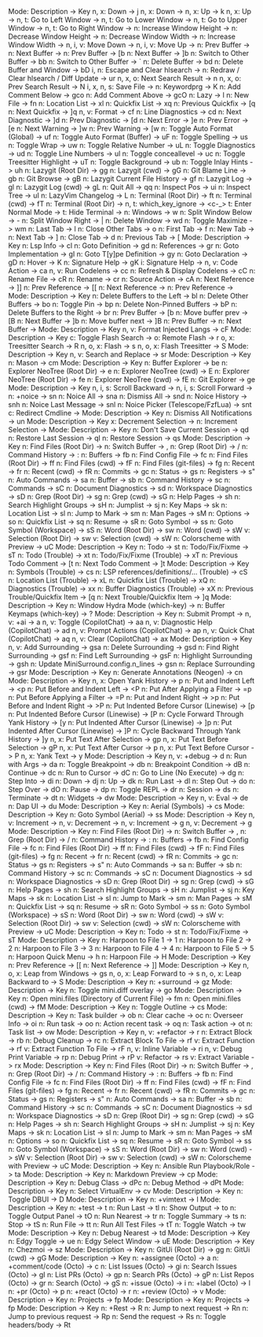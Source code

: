 Mode: Description -> Key
n, x: Down -> j
n, x: Down -> <Down>
n, x: Up -> k
n, x: Up -> <Up>
n, t: Go to Left Window -> <C-h>
n, t: Go to Lower Window -> <C-j>
n, t: Go to Upper Window -> <C-k>
n, t: Go to Right Window -> <C-l>
n: Increase Window Height -> <C-Up>
n: Decrease Window Height -> <C-Down>
n: Decrease Window Width -> <C-Left>
n: Increase Window Width -> <C-Right>
n, i, v: Move Down -> <A-j>
n, i, v: Move Up -> <A-k>
n: Prev Buffer -> <S-h>
n: Next Buffer -> <S-l>
n: Prev Buffer -> [b
n: Next Buffer -> ]b
n: Switch to Other Buffer -> <leader>bb
n: Switch to Other Buffer -> <leader>`
n: Delete Buffer -> <leader>bd
n: Delete Buffer and Window -> <leader>bD
i, n: Escape and Clear hlsearch -> <esc>
n: Redraw / Clear hlsearch / Diff Update -> <leader>ur
n, x, o: Next Search Result -> n
n, x, o: Prev Search Result -> N
i, x, n, s: Save File -> <C-s>
n: Keywordprg -> <leader>K
n: Add Comment Below -> gco
n: Add Comment Above -> gcO
n: Lazy -> <leader>l
n: New File -> <leader>fn
n: Location List -> <leader>xl
n: Quickfix List -> <leader>xq
n: Previous Quickfix -> [q
n: Next Quickfix -> ]q
n, v: Format -> <leader>cf
n: Line Diagnostics -> <leader>cd
n: Next Diagnostic -> ]d
n: Prev Diagnostic -> [d
n: Next Error -> ]e
n: Prev Error -> [e
n: Next Warning -> ]w
n: Prev Warning -> [w
n: Toggle Auto Format (Global) -> <leader>uf
n: Toggle Auto Format (Buffer) -> <leader>uF
n: Toggle Spelling -> <leader>us
n: Toggle Wrap -> <leader>uw
n: Toggle Relative Number -> <leader>uL
n: Toggle Diagnostics -> <leader>ud
n: Toggle Line Numbers -> <leader>ul
n: Toggle conceallevel -> <leader>uc
n: Toggle Treesitter Highlight -> <leader>uT
n: Toggle Background -> <leader>ub
n: Toggle Inlay Hints -> <leader>uh
n: Lazygit (Root Dir) -> <leader>gg
n: Lazygit (cwd) -> <leader>gG
n: Git Blame Line -> <leader>gb
n: Git Browse -> <leader>gB
n: Lazygit Current File History -> <leader>gf
n: Lazygit Log -> <leader>gl
n: Lazygit Log (cwd) -> <leader>gL
n: Quit All -> <leader>qq
n: Inspect Pos -> <leader>ui
n: Inspect Tree -> <leader>uI
n: LazyVim Changelog -> <leader>L
n: Terminal (Root Dir) -> <leader>ft
n: Terminal (cwd) -> <leader>fT
n: Terminal (Root Dir) -> <c-/>
n, t: which_key_ignore -> <c-_>
t: Enter Normal Mode -> <esc><esc>
t: Hide Terminal -> <C-/>
n: Windows -> <leader>w
n: Split Window Below -> <leader>-
n: Split Window Right -> <leader>|
n: Delete Window -> <leader>wd
n: Toggle Maximize -> <leader>wm
n: Last Tab -> <leader><tab>l
n: Close Other Tabs -> <leader><tab>o
n: First Tab -> <leader><tab>f
n: New Tab -> <leader><tab><tab>
n: Next Tab -> <leader><tab>]
n: Close Tab -> <leader><tab>d
n: Previous Tab -> <leader><tab>[
Mode: Description -> Key
n: Lsp Info -> <leader>cl
n: Goto Definition -> gd
n: References -> gr
n: Goto Implementation -> gI
n: Goto T[y]pe Definition -> gy
n: Goto Declaration -> gD
n: Hover -> K
n: Signature Help -> gK
i: Signature Help -> <c-k>
n, v: Code Action -> <leader>ca
n, v: Run Codelens -> <leader>cc
n: Refresh & Display Codelens -> <leader>cC
n: Rename File -> <leader>cR
n: Rename -> <leader>cr
n: Source Action -> <leader>cA
n: Next Reference -> ]]
n: Prev Reference -> [[
n: Next Reference -> <a-n>
n: Prev Reference -> <a-p>
Mode: Description -> Key
n: Delete Buffers to the Left -> <leader>bl
n: Delete Other Buffers -> <leader>bo
n: Toggle Pin -> <leader>bp
n: Delete Non-Pinned Buffers -> <leader>bP
n: Delete Buffers to the Right -> <leader>br
n: Prev Buffer -> [b
n: Move buffer prev -> [B
n: Next Buffer -> ]b
n: Move buffer next -> ]B
n: Prev Buffer -> <S-h>
n: Next Buffer -> <S-l>
Mode: Description -> Key
n, v: Format Injected Langs -> <leader>cF
Mode: Description -> Key
c: Toggle Flash Search -> <c-s>
o: Remote Flash -> r
o, x: Treesitter Search -> R
n, o, x: Flash -> s
n, o, x: Flash Treesitter -> S
Mode: Description -> Key
n, v: Search and Replace -> <leader>sr
Mode: Description -> Key
n: Mason -> <leader>cm
Mode: Description -> Key
n: Buffer Explorer -> <leader>be
n: Explorer NeoTree (Root Dir) -> <leader>e
n: Explorer NeoTree (cwd) -> <leader>E
n: Explorer NeoTree (Root Dir) -> <leader>fe
n: Explorer NeoTree (cwd) -> <leader>fE
n: Git Explorer -> <leader>ge
Mode: Description -> Key
n, i, s: Scroll Backward -> <c-b>
n, i, s: Scroll Forward -> <c-f>
n: +noice -> <leader>sn
n: Noice All -> <leader>sna
n: Dismiss All -> <leader>snd
n: Noice History -> <leader>snh
n: Noice Last Message -> <leader>snl
n: Noice Picker (Telescope/FzfLua) -> <leader>snt
c: Redirect Cmdline -> <S-Enter>
Mode: Description -> Key
n: Dismiss All Notifications -> <leader>un
Mode: Description -> Key
x: Decrement Selection -> <bs>
n: Increment Selection -> <c-space>
Mode: Description -> Key
n: Don't Save Current Session -> <leader>qd
n: Restore Last Session -> <leader>ql
n: Restore Session -> <leader>qs
Mode: Description -> Key
n: Find Files (Root Dir) -> <leader><space>
n: Switch Buffer -> <leader>,
n: Grep (Root Dir) -> <leader>/
n: Command History -> <leader>:
n: Buffers -> <leader>fb
n: Find Config File -> <leader>fc
n: Find Files (Root Dir) -> <leader>ff
n: Find Files (cwd) -> <leader>fF
n: Find Files (git-files) -> <leader>fg
n: Recent -> <leader>fr
n: Recent (cwd) -> <leader>fR
n: Commits -> <leader>gc
n: Status -> <leader>gs
n: Registers -> <leader>s"
n: Auto Commands -> <leader>sa
n: Buffer -> <leader>sb
n: Command History -> <leader>sc
n: Commands -> <leader>sC
n: Document Diagnostics -> <leader>sd
n: Workspace Diagnostics -> <leader>sD
n: Grep (Root Dir) -> <leader>sg
n: Grep (cwd) -> <leader>sG
n: Help Pages -> <leader>sh
n: Search Highlight Groups -> <leader>sH
n: Jumplist -> <leader>sj
n: Key Maps -> <leader>sk
n: Location List -> <leader>sl
n: Jump to Mark -> <leader>sm
n: Man Pages -> <leader>sM
n: Options -> <leader>so
n: Quickfix List -> <leader>sq
n: Resume -> <leader>sR
n: Goto Symbol -> <leader>ss
n: Goto Symbol (Workspace) -> <leader>sS
n: Word (Root Dir) -> <leader>sw
n: Word (cwd) -> <leader>sW
v: Selection (Root Dir) -> <leader>sw
v: Selection (cwd) -> <leader>sW
n: Colorscheme with Preview -> <leader>uC
Mode: Description -> Key
n: Todo -> <leader>st
n: Todo/Fix/Fixme -> <leader>sT
n: Todo (Trouble) -> <leader>xt
n: Todo/Fix/Fixme (Trouble) -> <leader>xT
n: Previous Todo Comment -> [t
n: Next Todo Comment -> ]t
Mode: Description -> Key
n: Symbols (Trouble) -> <leader>cs
n: LSP references/definitions/... (Trouble) -> <leader>cS
n: Location List (Trouble) -> <leader>xL
n: Quickfix List (Trouble) -> <leader>xQ
n: Diagnostics (Trouble) -> <leader>xx
n: Buffer Diagnostics (Trouble) -> <leader>xX
n: Previous Trouble/Quickfix Item -> [q
n: Next Trouble/Quickfix Item -> ]q
Mode: Description -> Key
n: Window Hydra Mode (which-key) -> <c-w><space>
n: Buffer Keymaps (which-key) -> <leader>?
Mode: Description -> Key
n: Submit Prompt -> <c-s>
n, v: +ai -> <leader>a
n, v: Toggle (CopilotChat) -> <leader>aa
n, v: Diagnostic Help (CopilotChat) -> <leader>ad
n, v: Prompt Actions (CopilotChat) -> <leader>ap
n, v: Quick Chat (CopilotChat) -> <leader>aq
n, v: Clear (CopilotChat) -> <leader>ax
Mode: Description -> Key
n, v: Add Surrounding -> gsa
n: Delete Surrounding -> gsd
n: Find Right Surrounding -> gsf
n: Find Left Surrounding -> gsF
n: Highlight Surrounding -> gsh
n: Update MiniSurround.config.n_lines -> gsn
n: Replace Surrounding -> gsr
Mode: Description -> Key
n: Generate Annotations (Neogen) -> <leader>cn
Mode: Description -> Key
n, x: Open Yank History -> <leader>p
n: Put and Indent Left -> <p
n: Put Before and Indent Left -> <P
n: Put After Applying a Filter -> =p
n: Put Before Applying a Filter -> =P
n: Put and Indent Right -> >p
n: Put Before and Indent Right -> >P
n: Put Indented Before Cursor (Linewise) -> [p
n: Put Indented Before Cursor (Linewise) -> [P
n: Cycle Forward Through Yank History -> [y
n: Put Indented After Cursor (Linewise) -> ]p
n: Put Indented After Cursor (Linewise) -> ]P
n: Cycle Backward Through Yank History -> ]y
n, x: Put Text After Selection -> gp
n, x: Put Text Before Selection -> gP
n, x: Put Text After Cursor -> p
n, x: Put Text Before Cursor -> P
n, x: Yank Text -> y
Mode: Description -> Key
n, v: +debug -> <leader>d
n: Run with Args -> <leader>da
n: Toggle Breakpoint -> <leader>db
n: Breakpoint Condition -> <leader>dB
n: Continue -> <leader>dc
n: Run to Cursor -> <leader>dC
n: Go to Line (No Execute) -> <leader>dg
n: Step Into -> <leader>di
n: Down -> <leader>dj
n: Up -> <leader>dk
n: Run Last -> <leader>dl
n: Step Out -> <leader>do
n: Step Over -> <leader>dO
n: Pause -> <leader>dp
n: Toggle REPL -> <leader>dr
n: Session -> <leader>ds
n: Terminate -> <leader>dt
n: Widgets -> <leader>dw
Mode: Description -> Key
n, v: Eval -> <leader>de
n: Dap UI -> <leader>du
Mode: Description -> Key
n: Aerial (Symbols) -> <leader>cs
Mode: Description -> Key
n: Goto Symbol (Aerial) -> <leader>ss
Mode: Description -> Key
n, v: Increment -> <C-a>
n, v: Decrement -> <C-x>
n, v: Increment -> g<C-a>
n, v: Decrement -> g<C-x>
Mode: Description -> Key
n: Find Files (Root Dir) -> <leader><space>
n: Switch Buffer -> <leader>,
n: Grep (Root Dir) -> <leader>/
n: Command History -> <leader>:
n: Buffers -> <leader>fb
n: Find Config File -> <leader>fc
n: Find Files (Root Dir) -> <leader>ff
n: Find Files (cwd) -> <leader>fF
n: Find Files (git-files) -> <leader>fg
n: Recent -> <leader>fr
n: Recent (cwd) -> <leader>fR
n: Commits -> <leader>gc
n: Status -> <leader>gs
n: Registers -> <leader>s"
n: Auto Commands -> <leader>sa
n: Buffer -> <leader>sb
n: Command History -> <leader>sc
n: Commands -> <leader>sC
n: Document Diagnostics -> <leader>sd
n: Workspace Diagnostics -> <leader>sD
n: Grep (Root Dir) -> <leader>sg
n: Grep (cwd) -> <leader>sG
n: Help Pages -> <leader>sh
n: Search Highlight Groups -> <leader>sH
n: Jumplist -> <leader>sj
n: Key Maps -> <leader>sk
n: Location List -> <leader>sl
n: Jump to Mark -> <leader>sm
n: Man Pages -> <leader>sM
n: Quickfix List -> <leader>sq
n: Resume -> <leader>sR
n: Goto Symbol -> <leader>ss
n: Goto Symbol (Workspace) -> <leader>sS
n: Word (Root Dir) -> <leader>sw
n: Word (cwd) -> <leader>sW
v: Selection (Root Dir) -> <leader>sw
v: Selection (cwd) -> <leader>sW
n: Colorscheme with Preview -> <leader>uC
Mode: Description -> Key
n: Todo -> <leader>st
n: Todo/Fix/Fixme -> <leader>sT
Mode: Description -> Key
n: Harpoon to File 1 -> <leader>1
n: Harpoon to File 2 -> <leader>2
n: Harpoon to File 3 -> <leader>3
n: Harpoon to File 4 -> <leader>4
n: Harpoon to File 5 -> <leader>5
n: Harpoon Quick Menu -> <leader>h
n: Harpoon File -> <leader>H
Mode: Description -> Key
n: Prev Reference -> [[
n: Next Reference -> ]]
Mode: Description -> Key
n, o, x: Leap from Windows -> gs
n, o, x: Leap Forward to -> s
n, o, x: Leap Backward to -> S
Mode: Description -> Key
n: +surround -> gz
Mode: Description -> Key
n: Toggle mini.diff overlay -> <leader>go
Mode: Description -> Key
n: Open mini.files (Directory of Current File) -> <leader>fm
n: Open mini.files (cwd) -> <leader>fM
Mode: Description -> Key
n: Toggle Outline -> <leader>cs
Mode: Description -> Key
n: Task builder -> <leader>ob
n: Clear cache -> <leader>oc
n: Overseer Info -> <leader>oi
n: Run task -> <leader>oo
n: Action recent task -> <leader>oq
n: Task action -> <leader>ot
n: Task list -> <leader>ow
Mode: Description -> Key
n, v: +refactor -> <leader>r
n: Extract Block -> <leader>rb
n: Debug Cleanup -> <leader>rc
n: Extract Block To File -> <leader>rf
v: Extract Function -> <leader>rf
v: Extract Function To File -> <leader>rF
n, v: Inline Variable -> <leader>ri
n, v: Debug Print Variable -> <leader>rp
n: Debug Print -> <leader>rP
v: Refactor -> <leader>rs
v: Extract Variable -> <leader>rx
Mode: Description -> Key
n: Find Files (Root Dir) -> <leader><space>
n: Switch Buffer -> <leader>,
n: Grep (Root Dir) -> <leader>/
n: Command History -> <leader>:
n: Buffers -> <leader>fb
n: Find Config File -> <leader>fc
n: Find Files (Root Dir) -> <leader>ff
n: Find Files (cwd) -> <leader>fF
n: Find Files (git-files) -> <leader>fg
n: Recent -> <leader>fr
n: Recent (cwd) -> <leader>fR
n: Commits -> <leader>gc
n: Status -> <leader>gs
n: Registers -> <leader>s"
n: Auto Commands -> <leader>sa
n: Buffer -> <leader>sb
n: Command History -> <leader>sc
n: Commands -> <leader>sC
n: Document Diagnostics -> <leader>sd
n: Workspace Diagnostics -> <leader>sD
n: Grep (Root Dir) -> <leader>sg
n: Grep (cwd) -> <leader>sG
n: Help Pages -> <leader>sh
n: Search Highlight Groups -> <leader>sH
n: Jumplist -> <leader>sj
n: Key Maps -> <leader>sk
n: Location List -> <leader>sl
n: Jump to Mark -> <leader>sm
n: Man Pages -> <leader>sM
n: Options -> <leader>so
n: Quickfix List -> <leader>sq
n: Resume -> <leader>sR
n: Goto Symbol -> <leader>ss
n: Goto Symbol (Workspace) -> <leader>sS
n: Word (Root Dir) -> <leader>sw
n: Word (cwd) -> <leader>sW
v: Selection (Root Dir) -> <leader>sw
v: Selection (cwd) -> <leader>sW
n: Colorscheme with Preview -> <leader>uC
Mode: Description -> Key
n: Ansible Run Playbook/Role -> <leader>ta
Mode: Description -> Key
n: Markdown Preview -> <leader>cp
Mode: Description -> Key
n: Debug Class -> <leader>dPc
n: Debug Method -> <leader>dPt
Mode: Description -> Key
n: Select VirtualEnv -> <leader>cv
Mode: Description -> Key
n: Toggle DBUI -> <leader>D
Mode: Description -> Key
n: +vimtext -> <localLeader>l
Mode: Description -> Key
n: +test -> <leader>t
n: Run Last -> <leader>tl
n: Show Output -> <leader>to
n: Toggle Output Panel -> <leader>tO
n: Run Nearest -> <leader>tr
n: Toggle Summary -> <leader>ts
n: Stop -> <leader>tS
n: Run File -> <leader>tt
n: Run All Test Files -> <leader>tT
n: Toggle Watch -> <leader>tw
Mode: Description -> Key
n: Debug Nearest -> <leader>td
Mode: Description -> Key
n: Edgy Toggle -> <leader>ue
n: Edgy Select Window -> <leader>uE
Mode: Description -> Key
n: Chezmoi -> <leader>sz
Mode: Description -> Key
n: GitUi (Root Dir) -> <leader>gg
n: GitUi (cwd) -> <leader>gG
Mode: Description -> Key
n: +assignee (Octo) -> <leader>a
n: +comment/code (Octo) -> <leader>c
n: List Issues (Octo) -> <leader>gi
n: Search Issues (Octo) -> <leader>gI
n: List PRs (Octo) -> <leader>gp
n: Search PRs (Octo) -> <leader>gP
n: List Repos (Octo) -> <leader>gr
n: Search (Octo) -> <leader>gS
n: +issue (Octo) -> <leader>i
n: +label (Octo) -> <leader>l
n: +pr (Octo) -> <leader>p
n: +react (Octo) -> <leader>r
n: +review (Octo) -> <leader>v
Mode: Description -> Key
n: Projects -> <leader>fp
Mode: Description -> Key
n: Projects -> <leader>fp
Mode: Description -> Key
n: +Rest -> <leader>R
n: Jump to next request -> <leader>Rn
n: Jump to previous request -> <leader>Rp
n: Send the request -> <leader>Rs
n: Toggle headers/body -> <leader>Rt
